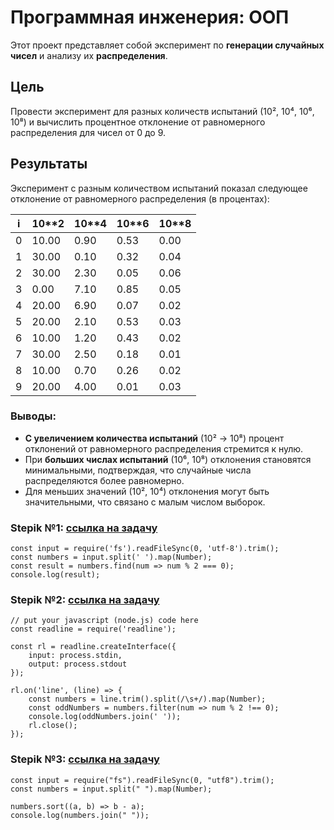 # Программная инженерия: ООП

Этот проект представляет собой эксперимент по **генерации случайных чисел** и анализу их **распределения**.

## Цель

Провести эксперимент для разных количеств испытаний (10², 10⁴, 10⁶, 10⁸) и вычислить процентное отклонение от равномерного распределения для чисел от 0 до 9.

## Результаты

Эксперимент с разным количеством испытаний показал следующее отклонение от равномерного распределения (в процентах):

| i  | 10**2 | 10**4 | 10**6 | 10**8 |
|----|-------|-------|-------|-------|
| 0  | 10.00 | 0.90  | 0.53  | 0.00  |
| 1  | 30.00 | 0.10  | 0.32  | 0.04  |
| 2  | 30.00 | 2.30  | 0.05  | 0.06  |
| 3  | 0.00  | 7.10  | 0.85  | 0.05  |
| 4  | 20.00 | 6.90  | 0.07  | 0.02  |
| 5  | 20.00 | 2.10  | 0.53  | 0.03  |
| 6  | 10.00 | 1.20  | 0.43  | 0.02  |
| 7  | 30.00 | 2.50  | 0.18  | 0.01  |
| 8  | 10.00 | 0.70  | 0.26  | 0.02  |
| 9  | 20.00 | 4.00  | 0.01  | 0.03  |

### Выводы:
- **С увеличением количества испытаний** (10² → 10⁸) процент отклонений от равномерного распределения стремится к нулю.
- При **больших числах испытаний** (10⁶, 10⁸) отклонения становятся минимальными, подтверждая, что случайные числа распределяются более равномерно.
- Для меньших значений (10², 10⁴) отклонения могут быть значительными, что связано с малым числом выборок.

### Stepik №1: [ссылка на задачу](https://stepik.org/lesson/416145/step/2?unit=405659)

```
const input = require('fs').readFileSync(0, 'utf-8').trim();
const numbers = input.split(' ').map(Number);
const result = numbers.find(num => num % 2 === 0);
console.log(result);
```

### Stepik №2: [ссылка на задачу](https://stepik.org/lesson/416145/step/3?unit=405659)

```
// put your javascript (node.js) code here
const readline = require('readline');

const rl = readline.createInterface({
    input: process.stdin,
    output: process.stdout
});

rl.on('line', (line) => {
    const numbers = line.trim().split(/\s+/).map(Number);
    const oddNumbers = numbers.filter(num => num % 2 !== 0);
    console.log(oddNumbers.join(' '));
    rl.close();
});
```


### Stepik №3: [ссылка на задачу](https://stepik.org/lesson/416145/step/4?unit=405659)

```
const input = require("fs").readFileSync(0, "utf8").trim();
const numbers = input.split(" ").map(Number);

numbers.sort((a, b) => b - a);
console.log(numbers.join(" "));
```





